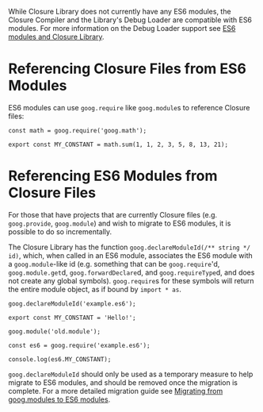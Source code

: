 While Closure Library does not currently have any ES6 modules, the Closure Compiler and the Library's Debug Loader are compatible with ES6 modules. For more information on the Debug Loader support see [ES6 modules and Closure Library](https://github.com/google/closure-library/wiki/ES6-modules-and-Closure-Library).

# Referencing Closure Files from ES6 Modules

ES6 modules can use `goog.require` like `goog.module`s to reference Closure files:

```
const math = goog.require('goog.math');

export const MY_CONSTANT = math.sum(1, 1, 2, 3, 5, 8, 13, 21);
```

# Referencing ES6 Modules from Closure Files

For those that have projects that are currently Closure files (e.g. `goog.provide`, `goog.module`) and wish to migrate to ES6 modules, it is possible to do so incrementally.

The Closure Library has the function `goog.declareModuleId(/** string */ id)`, which, when called in an ES6 module, associates the ES6 module with a `goog.module`-like id (e.g. something that can be `goog.require`'d, `goog.module.get`d, `goog.forwardDeclare`d, and `goog.requireType`d, and does not create any global symbols). `goog.require`s for these symbols will return the entire module object, as if bound by `import * as`.

```
goog.declareModuleId('example.es6');

export const MY_CONSTANT = 'Hello!';
```

```
goog.module('old.module');

const es6 = goog.require('example.es6');

console.log(es6.MY_CONSTANT);
```

`goog.declareModuleId` should only be used as a temporary measure to help migrate to ES6 modules, and should be removed once the migration is complete. For a more detailed migration guide see [Migrating from goog.modules to ES6 modules](https://github.com/google/closure-compiler/wiki/Migrating-from-goog.modules-to-ES6-modules).